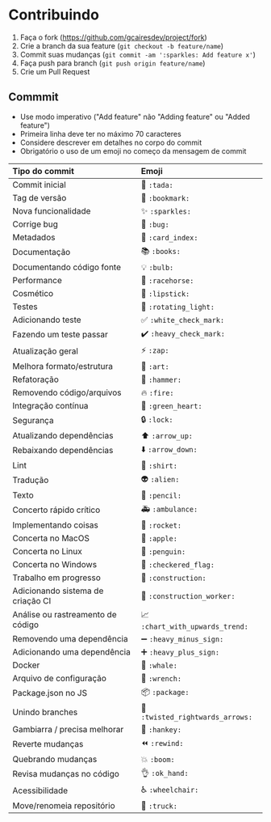 # Contribuindo

1. Faça o fork (<https://github.com/gcairesdev/project/fork>)
2. Crie a branch da sua feature (`git checkout -b feature/name`)
3. Commit suas mudanças (`git commit -am ':sparkles: Add feature x'`)
4. Faça push para branch (`git push origin feature/name`)
5. Crie um Pull Request

## Commmit

- Use modo imperativo ("Add feature" não "Adding feature" ou "Added feature")
- Primeira linha deve ter no máximo 70 caracteres
- Considere descrever em detalhes no corpo do commit
- Obrigatório o uso de um emoji no começo da mensagem de commit

|   Tipo do commit                  | Emoji                                         |
|:----------------------------------|:----------------------------------------------|
| Commit inicial                    | :tada: `:tada:`                               |
| Tag de versão                     | :bookmark: `:bookmark:`                       |
| Nova funcionalidade               | :sparkles: `:sparkles:`                       |
| Corrige bug                       | :bug: `:bug:`                                 |
| Metadados                         | :card_index: `:card_index:`                   |
| Documentação                      | :books: `:books:`                             |
| Documentando código fonte         | :bulb: `:bulb:`                               |
| Performance                       | :racehorse: `:racehorse:`                     |
| Cosmético                         | :lipstick: `:lipstick:`                       |
| Testes                            | :rotating_light: `:rotating_light:`           |
| Adicionando teste                 | :white_check_mark: `:white_check_mark:`       |
| Fazendo um teste passar           | :heavy_check_mark: `:heavy_check_mark:`       |
| Atualização geral                 | :zap: `:zap:`                                 |
| Melhora formato/estrutura         | :art: `:art:`                                 |
| Refatoração                       | :hammer: `:hammer:`                           |
| Removendo código/arquivos         | :fire: `:fire:`                               |
| Integração contínua               | :green_heart: `:green_heart:`                 |
| Segurança                         | :lock: `:lock:`                               |
| Atualizando dependências          | :arrow_up: `:arrow_up:`                       |
| Rebaixando dependências           | :arrow_down: `:arrow_down:`                   |
| Lint                              | :shirt: `:shirt:`                             |
| Tradução                          | :alien: `:alien:`                             |
| Texto                             | :pencil: `:pencil:`                           |
| Concerto rápido crítico           | :ambulance: `:ambulance:`                     |
| Implementando coisas              | :rocket: `:rocket:`                           |
| Concerta no MacOS                 | :apple: `:apple:`                             |
| Concerta no Linux                 | :penguin: `:penguin:`                         |
| Concerta no Windows               | :checkered_flag: `:checkered_flag:`           |
| Trabalho em progresso             | :construction:  `:construction:`              |
| Adicionando sistema de criação CI | :construction_worker: `:construction_worker:` |
| Análise ou rastreamento de código | :chart_with_upwards_trend: `:chart_with_upwards_trend:` |
| Removendo uma dependência         | :heavy_minus_sign: `:heavy_minus_sign:`       |
| Adicionando uma dependência       | :heavy_plus_sign: `:heavy_plus_sign:`         |
| Docker                            | :whale: `:whale:`                             |
| Arquivo de configuração           | :wrench: `:wrench:`                           |
| Package.json no JS                | :package: `:package:`                         |
| Unindo branches                   | :twisted_rightwards_arrows: `:twisted_rightwards_arrows:` |
| Gambiarra / precisa melhorar      | :hankey: `:hankey:`                           |
| Reverte mudanças                  | :rewind: `:rewind:`                           |
| Quebrando mudanças                | :boom: `:boom:`                               |
| Revisa mudanças no código         | :ok_hand: `:ok_hand:`                         |
| Acessibilidade                    | :wheelchair: `:wheelchair:`                   |
| Move/renomeia repositório         | :truck: `:truck:`                             |